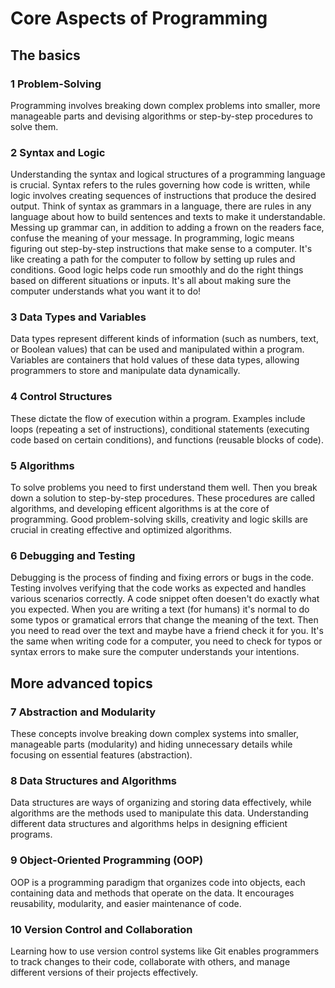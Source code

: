 # Core Aspects of Programming

## The basics

### 1 Problem-Solving
Programming involves breaking down complex problems into smaller, more manageable parts and devising algorithms or step-by-step procedures to solve them.

### 2 Syntax and Logic
Understanding the syntax and logical structures of a programming language is crucial. Syntax refers to the rules governing how code is written, while logic involves creating sequences of instructions that produce the desired output. 
Think of syntax as grammars in a language, there are rules in any language about how to build sentences and texts to make it understandable. Messing up grammar can, in addition to adding a frown on the readers face, confuse the meaning of your message. 
In programming, logic means figuring out step-by-step instructions that make sense to a computer. It's like creating a path for the computer to follow by setting up rules and conditions. Good logic helps code run smoothly and do the right things based on different situations or inputs. It's all about making sure the computer understands what you want it to do!

### 3 Data Types and Variables
Data types represent different kinds of information (such as numbers, text, or Boolean values) that can be used and manipulated within a program. Variables are containers that hold values of these data types, allowing programmers to store and manipulate data dynamically.

### 4 Control Structures
These dictate the flow of execution within a program. Examples include loops (repeating a set of instructions), conditional statements (executing code based on certain conditions), and functions (reusable blocks of code).

### 5 Algorithms
To solve problems you need to first understand them well. Then you break down a solution to step-by-step procedures. These procedures are called algorithms, and developing efficent algorithms is at the core of programming. Good problem-solving skills, creativity and logic skills are crucial in creating effective and optimized algorithms.

### 6 Debugging and Testing
Debugging is the process of finding and fixing errors or bugs in the code. Testing involves verifying that the code works as expected and handles various scenarios correctly. A code snippet often doesen't do exactly what you expected. When you are writing a text (for humans) it's normal to do some typos or gramatical errors that change the meaning of the text. Then you need to read over the text and maybe have a friend check it for you. It's the same when writing code for a computer, you need to check for typos or syntax errors to make sure the computer understands your intentions. 

## More advanced topics

### 7 Abstraction and Modularity
These concepts involve breaking down complex systems into smaller, manageable parts (modularity) and hiding unnecessary details while focusing on essential features (abstraction).

### 8 Data Structures and Algorithms
Data structures are ways of organizing and storing data effectively, while algorithms are the methods used to manipulate this data. Understanding different data structures and algorithms helps in designing efficient programs.

### 9 Object-Oriented Programming (OOP)
OOP is a programming paradigm that organizes code into objects, each containing data and methods that operate on the data. It encourages reusability, modularity, and easier maintenance of code.

### 10 Version Control and Collaboration
Learning how to use version control systems like Git enables programmers to track changes to their code, collaborate with others, and manage different versions of their projects effectively.
